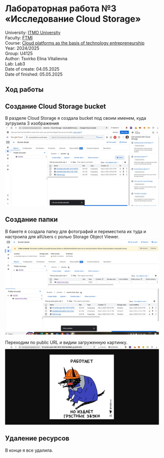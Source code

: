 # Лабораторная работа №3 «Исследование Cloud Storage»  
University: [ITMO University](https://itmo.ru/ru/)  
Faculty: [FTMI](https://itmo.ru/ru/viewfaculty/87/fakultet_tehnologicheskogo_menedzhmenta_i_innovaciy.htm)  
Course: [Cloud platforms as the basis of technology entrepreneurship](https://itmo-ict-faculty.github.io/cloud-platforms-as-the-basis-of-technology-entrepreneurship/)  
Year: 2024/2025  
Group: U4125  
Author: Tsvirko Elina Vitalievna    
Lab: Lab3  
Date of create: 04.05.2025  
Date of finished: 05.05.2025  
## Ход работы  
## Создание Cloud Storage bucket  
В разделе Cloud Storage я создала bucket под своим именем, куда зугрузила 3 изображения  
![1](/img/3.1.jpg)  

## Создание папки  
В бакете я создала папку для фотографий и переместила их туда и настроила для allUsers с ролью Storage Object Viewer.  
![2](/img/3.2.jpg)    
![3](/img/3.3.jpg)  
  
Переходим по public URL и видим загруженную картинку. 
![4](/img/3.4.jpg)  
  

  
## Удаление ресурсов  
В конце я все удалила.
